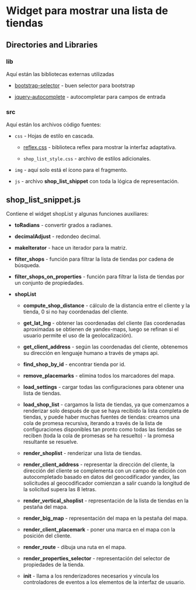 # Widget para mostrar una lista de tiendas

## Directories and Libraries

### lib

Aquí están las bibliotecas externas utilizadas

* [bootstrap-selector](https://developer.snapappointments.com/bootstrap-select/) - buen selector para bootstrap

* [jquery-autocomplete](https://jqueryui.com/autocomplete/) - autocompletar para campos de entrada

### src

Aquí están los archivos código fuentes:

* ``css`` - Hojas de estilo en cascada.

    * [reflex.css](https://github.com/leejordan/reflex) - biblioteca reflex para mostrar la interfaz adaptativa.

    * ``shop_list_style.css`` - archivo de estilos adicionales.

* ``img`` - aquí solo está el ícono para el fragmento.

* ``js`` - archivo **shop_list_shippet** con toda la lógica de representación.

## shop_list_snippet.js

Contiene el widget shopList y algunas funciones auxiliares:

* **toRadians** - convertir grados a radianes.

* **decimalAdjust** - redondeo decimal.

* **makeIterator** - hace un iterador para la matriz.

* **filter_shops** - función para filtrar la lista de tiendas por cadena de búsqueda.

* **filter_shops_on_properties** - función para filtrar la lista de tiendas por un conjunto de propiedades.

* **shopList**

	* **compute_shop_distance** - cálculo de la distancia entre el cliente y la tienda, 0 si no hay coordenadas del cliente.

	* **get_lat_lng** - obtener las coordenadas del cliente (las coordenadas aproximadas se obtienen de yandex-maps, luego se refinan si el usuario permite el uso de la geolocalización).

	* **get_client_address** - según las coordenadas del cliente, obtenemos su dirección en lenguaje humano a través de ymaps api.

	* **find_shop_by_id** - encontrar tienda por id.

	* **remove_placemarks** - elimina todos los marcadores del mapa.

	* **load_settings** - cargar todas las configuraciones para obtener una lista de tiendas.

	* **load_shop_list** - cargamos la lista de tiendas, ya que comenzamos a renderizar solo después de que se haya recibido la lista completa de tiendas, y puede haber muchas fuentes de tiendas: creamos una cola de promesa recursiva, iterando a través de la lista de configuraciones disponibles tan pronto como todas las tiendas se reciben (toda la cola de promesas se ha resuelto) - la promesa resultante se resuelve.

	* **render_shoplist** - renderizar una lista de tiendas.

	* **render_client_address** - representar la dirección del cliente, la dirección del cliente se complementa con un campo de edición con autocompletado basado en datos del geocodificador yandex, las solicitudes al geocodificador comienzan a salir cuando la longitud de la solicitud supera las 8 letras.

	* **render_vertical_shoplist** - representación de la lista de tiendas en la pestaña del mapa.

	* **render_big_map** - representación del mapa en la pestaña del mapa.

	* **render_client_placemark** - poner una marca en el mapa con la posición del cliente.

	* **render_route** - dibuja una ruta en el mapa.

	* **render_properties_selector** - representación del selector de propiedades de la tienda.

	* **init** - llama a los renderizadores necesarios y vincula los controladores de eventos a los elementos de la interfaz de usuario.
